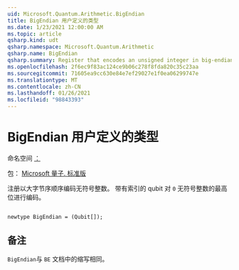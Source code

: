 ```yaml
---
uid: Microsoft.Quantum.Arithmetic.BigEndian
title: BigEndian 用户定义的类型
ms.date: 1/23/2021 12:00:00 AM
ms.topic: article
qsharp.kind: udt
qsharp.namespace: Microsoft.Quantum.Arithmetic
qsharp.name: BigEndian
qsharp.summary: Register that encodes an unsigned integer in big-endian order. The qubit with index `0` encodes the highest bit of an unsigned integer.
ms.openlocfilehash: 2f6ec9f83ac124ce9b06c278f8fda820c35c23aa
ms.sourcegitcommit: 71605ea9cc630e84e7ef29027e1f0ea06299747e
ms.translationtype: MT
ms.contentlocale: zh-CN
ms.lasthandoff: 01/26/2021
ms.locfileid: "98843393"
---
```

# <a name="bigendian-user-defined-type"></a>BigEndian 用户定义的类型

命名空间 [：](xref:Microsoft.Quantum.Arithmetic)

包： [Microsoft 量子. 标准版](https://nuget.org/packages/Microsoft.Quantum.Standard)


注册以大字节序顺序编码无符号整数。 带有索引的 qubit 对 `0` 无符号整数的最高位进行编码。

```qsharp

newtype BigEndian = (Qubit[]);
```



## <a name="remarks"></a>备注

`BigEndian`与 `BE` 文档中的缩写相同。